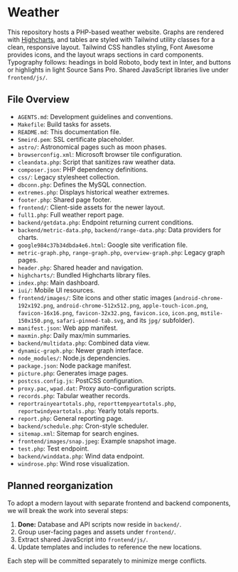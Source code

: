 # Weather

This repository hosts a PHP-based weather website. Graphs are rendered with [Highcharts](https://www.highcharts.com/), and tables are styled with Tailwind utility classes for a clean, responsive layout. Tailwind CSS handles styling, Font Awesome provides icons, and the layout wraps sections in card components. Typography follows: headings in bold Roboto, body text in Inter, and buttons or highlights in light Source Sans Pro. Shared JavaScript libraries live under `frontend/js/`.

## File Overview

- `AGENTS.md`: Development guidelines and conventions.
- `Makefile`: Build tasks for assets.
- `README.md`: This documentation file.
- `Smeird.pem`: SSL certificate placeholder.
- `astro/`: Astronomical pages such as moon phases.
- `browserconfig.xml`: Microsoft browser tile configuration.
- `cleandata.php`: Script that sanitizes raw weather data.
- `composer.json`: PHP dependency definitions.
- `css/`: Legacy stylesheet collection.
- `dbconn.php`: Defines the MySQL connection.
- `extremes.php`: Displays historical weather extremes.
- `footer.php`: Shared page footer.
- `frontend/`: Client-side assets for the newer layout.
- `full1.php`: Full weather report page.
- `backend/getdata.php`: Endpoint returning current conditions.
- `backend/metric-data.php`, `backend/range-data.php`: Data providers for charts.
- `google984c37b34dbda4e6.html`: Google site verification file.
- `metric-graph.php`, `range-graph.php`, `overview-graph.php`: Legacy graph pages.
- `header.php`: Shared header and navigation.
- `highcharts/`: Bundled Highcharts library files.
 - `index.php`: Main dashboard.
 - `iui/`: Mobile UI resources.
- `frontend/images/`: Site icons and other static images (`android-chrome-192x192.png`, `android-chrome-512x512.png`, `apple-touch-icon.png`, `favicon-16x16.png`, `favicon-32x32.png`, `favicon.ico`, `icon.png`, `mstile-150x150.png`, `safari-pinned-tab.svg`, and its `jpg/` subfolder).
 - `manifest.json`: Web app manifest.
 - `maxmin.php`: Daily max/min summaries.
- `backend/multidata.php`: Combined data view.
- `dynamic-graph.php`: Newer graph interface.
- `node_modules/`: Node.js dependencies.
- `package.json`: Node package manifest.
- `picture.php`: Generates image pages.
- `postcss.config.js`: PostCSS configuration.
- `proxy.pac`, `wpad.dat`: Proxy auto-configuration scripts.
- `records.php`: Tabular weather records.
- `reportrainyeartotals.php`, `reporttempyeartotals.php`, `reportwindyeartotals.php`: Yearly totals reports.
- `report.php`: General reporting page.
- `backend/schedule.php`: Cron-style scheduler.
- `sitemap.xml`: Sitemap for search engines.
- `frontend/images/snap.jpeg`: Example snapshot image.
- `test.php`: Test endpoint.
- `backend/winddata.php`: Wind data endpoint.
- `windrose.php`: Wind rose visualization.

## Planned reorganization

To adopt a modern layout with separate frontend and backend components, we will break the work into several steps:

1. **Done:** Database and API scripts now reside in `backend/`.
2. Group user-facing pages and assets under `frontend/`.
3. Extract shared JavaScript into `frontend/js/`.
4. Update templates and includes to reference the new locations.

Each step will be committed separately to minimize merge conflicts.
